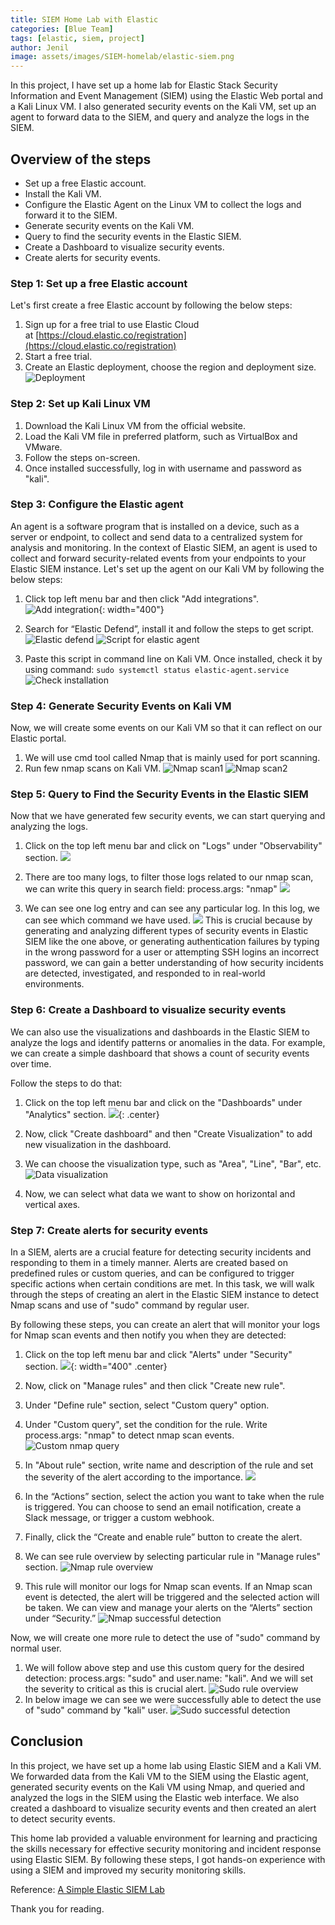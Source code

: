 ```yaml
---
title: SIEM Home Lab with Elastic
categories: [Blue Team]
tags: [elastic, siem, project]
author: Jenil
image: assets/images/SIEM-homelab/elastic-siem.png
---
```


In this project, I have set up a home lab for Elastic Stack Security Information and Event Management (SIEM) using the Elastic Web portal and a Kali Linux VM. I also generated security events on the Kali VM, set up an agent to forward data to the SIEM, and query and analyze the logs in the SIEM.

## Overview of the steps
- Set up a free Elastic account.
- Install the Kali VM.
- Configure the Elastic Agent on the Linux VM to collect the logs and forward it to the SIEM.
- Generate security events on the Kali VM.
- Query to find the security events in the Elastic SIEM.
- Create a Dashboard to visualize security events.
- Create alerts for security events.

### Step 1: Set up a free Elastic account
Let's first create a free Elastic account by following the below steps:
1. Sign up for a free trial to use Elastic Cloud at [https://cloud.elastic.co/registration](https://cloud.elastic.co/registration)
2. Start  a free trial.
3. Create an Elastic deployment, choose the region and deployment size.
![Deployment](/assets/images/SIEM-homelab/deployment.png)

### Step 2: Set up Kali Linux VM
1. Download the Kali Linux VM from the official website.
2. Load the Kali VM file in preferred platform, such as VirtualBox and VMware.
3. Follow the steps on-screen.
4. Once installed successfully, log in with username and password as "kali".

### Step 3: Configure the Elastic agent
An agent is a software program that is installed on a device, such as a server or endpoint, to collect and send data to a centralized system for analysis and monitoring. In the context of Elastic SIEM, an agent is used to collect and forward security-related events from your endpoints to your Elastic SIEM instance.
Let's set up the agent on our Kali VM by following the below steps:
1. Click top left menu bar and then click "Add integrations".
![Add integration](/assets/images/SIEM-homelab/add_integrations.png){: width="400"}

2. Search for “Elastic Defend”, install it and follow the steps to get script.
![Elastic defend](/assets/images/SIEM-homelab/Search_elastic_defend.png)
![Script for elastic agent](/assets/images/SIEM-homelab/Script_for_elastic_agent.png)
3. Paste this script in command line on Kali VM. Once installed, check it by using command: `sudo systemctl status elastic-agent.service`
![Check installation](/assets/images/SIEM-homelab/check_installation.png)

### Step 4: Generate Security Events on Kali VM
Now, we will create some events on our Kali VM so that it can reflect on our Elastic portal.
1. We will use cmd tool called Nmap that is mainly used for port scanning.
2. Run few nmap scans on Kali VM.
![Nmap scan1](/assets/images/SIEM-homelab/nmap_scan_1.png)
![Nmap scan2](/assets/images/SIEM-homelab/nmap_scan_2.png)

### Step 5: Query to Find the Security Events in the Elastic SIEM
Now that we have generated few security events, we can start querying and analyzing the logs.
1. Click on the top left menu bar and click on "Logs" under "Observability" section.
![](/assets/images/SIEM-homelab/logs_tab.png)

2. There are too many logs, to filter those logs related to our nmap scan, we can write this query in search field: process.args: "nmap"
![](/assets/images/SIEM-homelab/nmap_log_entries.png)
3. We can see one log entry and can see any particular log. In this log, we can see which command we have used.
![](/assets/images/SIEM-homelab/nmap_log_one_entry.png)
This is crucial because by generating and analyzing different types of security events in Elastic SIEM like the one above, or generating authentication failures by typing in the wrong password for a user or attempting SSH logins an incorrect password, we can gain a better understanding of how security incidents are detected, investigated, and responded to in real-world environments.

### Step 6: Create a Dashboard to visualize security events
We can also use the visualizations and dashboards in the Elastic SIEM to analyze the logs and identify patterns or anomalies in the data. For example, we can create a simple dashboard that shows a count of security events over time.

Follow the steps to do that:
1. Click on the top left menu bar and click on the "Dashboards" under "Analytics" section.
![](/assets/images/SIEM-homelab/dashboard_tab.png){: .center}

2. Now, click "Create dashboard" and then "Create Visualization" to add new visualization in the dashboard.
3. We can choose the visualization type, such as "Area", "Line", "Bar", etc.
![Data visualization](/assets/images/SIEM-homelab/data_visualization.png)
4. Now, we can select what data we want to show on horizontal and vertical axes.

### Step 7: Create alerts for security events
In a SIEM, alerts are a crucial feature for detecting security incidents and responding to them in a timely manner. Alerts are created based on predefined rules or custom queries, and can be configured to trigger specific actions when certain conditions are met. In this task, we will walk through the steps of creating an alert in the Elastic SIEM instance to detect Nmap scans and use of "sudo" command by regular user.

By following these steps, you can create an alert that will monitor your logs for Nmap scan events and then notify you when they are detected:
1. Click on the top left menu bar and click "Alerts" under "Security" section.
![](/assets/images/SIEM-homelab/alerts_tab.png){: width="400" .center}

2. Now, click on "Manage rules" and then click "Create new rule".
3. Under "Define rule" section, select "Custom query" option.
4. Under "Custom query", set the condition for the rule. Write process.args: "nmap" to detect nmap scan events.
![Custom nmap query](/assets/images/SIEM-homelab/custom_nmap_query.png)
5. In "About rule" section, write name and description of the rule and set the severity of the alert according to the importance.
![](/assets/images/SIEM-homelab/about_rule.png)
6. In the “Actions” section, select the action you want to take when the rule is triggered. You can choose to send an email notification, create a Slack message, or trigger a custom webhook.
7. Finally, click the “Create and enable rule” button to create the alert.
8. We can see rule overview by selecting particular rule in "Manage rules" section.
![Nmap rule overview](/assets/images/SIEM-homelab/rule_overview.png)
9. This rule will monitor our logs for Nmap scan events. If an Nmap scan event is detected, the alert will be triggered and the selected action will be taken. We can view and manage your alerts on the “Alerts” section under “Security.”
![Nmap successful detection](/assets/images/SIEM-homelab/successful_alert.png)

Now, we will create one more rule to detect the use of "sudo" command by normal user.
1. We will follow above step and use this custom query for the desired detection: process.args: "sudo" and user.name: "kali". And we will set the severity to critical as this is crucial alert.
![Sudo rule overview](/assets/images/SIEM-homelab/sudo_rule_overview.png)
2. In below image we can see we were successfully able to detect the use of "sudo" command by "kali" user.
![Sudo successful detection](/assets/images/SIEM-homelab/sudo_rule_result.png)


## Conclusion
In this project, we have set up a home lab using Elastic SIEM and a Kali VM. We forwarded data from the Kali VM to the SIEM using the Elastic agent, generated security events on the Kali VM using Nmap, and queried and analyzed the logs in the SIEM using the Elastic web interface. We also created a dashboard to visualize security events and then created an alert to detect security events.

This home lab provided a valuable environment for learning and practicing the skills necessary for effective security monitoring and incident response using Elastic SIEM. By following these steps, I got hands-on experience with using a SIEM and improved my security monitoring skills.

Reference: [A Simple Elastic SIEM Lab](https://medium.com/@aali23/a-simple-elastic-siem-lab-6765159ee2b2)

Thank you for reading.